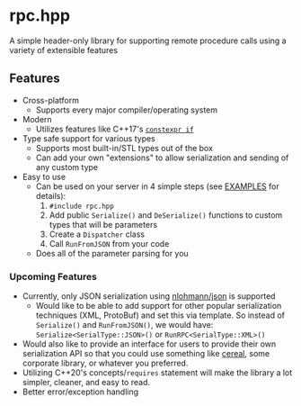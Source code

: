 # rpc.hpp

A simple header-only library for supporting remote procedure calls using a variety of extensible features

## Features

- Cross-platform
    - Supports every major compiler/operating system
- Modern
    - Utilizes features like C++17's [`constexpr if`](https://en.cppreference.com/w/cpp/language/if)
- Type safe support for various types
    - Supports most built-in/STL types out of the box
    - Can add your own "extensions" to allow serialization and sending of any custom type
- Easy to use
    - Can be used on your server in 4 simple steps (see [EXAMPLES](EXAMPLES.md) for details):
        1. `#include rpc.hpp`
        2. Add public `Serialize()` and `DeSerialize()` functions to custom types that will be parameters
        3. Create a `Dispatcher` class
        4. Call `RunFromJSON` from your code
    - Does all of the parameter parsing for you

### Upcoming Features

- Currently, only JSON serialization using [nlohmann/json](https://github.com/nlohmann/json) is supported
    - Would like to be able to add support for other popular serialization techniques (XML, ProtoBuf) and set this via template. So instead of `Serialize()` and `RunFromJSON()`, we would have: `Serialize<SerialType::JSON>()` or `RunRPC<SerialType::XML>()`
- Would also like to provide an interface for users to provide their own serialization API so that you could use something like [cereal](https://github.com/USCiLab/cereal), some corporate library, or whatever you preferred.
- Utilizing C++20's concepts/`requires` statement will make the library a lot simpler, cleaner, and easy to read.
- Better error/exception handling
